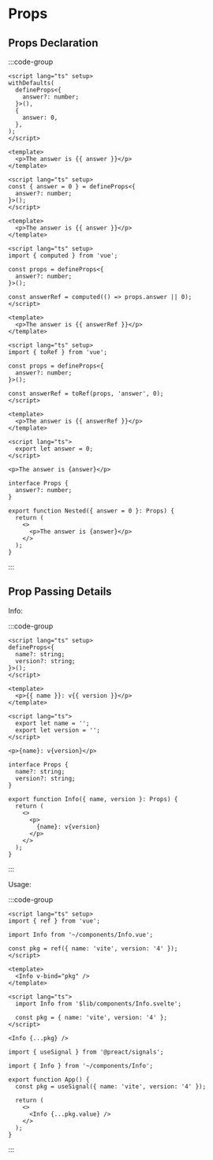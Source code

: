 # Props

## Props Declaration

:::code-group

```vue [Vue]
<script lang="ts" setup>
withDefaults(
  defineProps<{
    answer?: number;
  }>(),
  {
    answer: 0,
  },
);
</script>

<template>
  <p>The answer is {{ answer }}</p>
</template>
```

```vue [Vue (destructure)]
<script lang="ts" setup>
const { answer = 0 } = defineProps<{
  answer?: number;
}>();
</script>

<template>
  <p>The answer is {{ answer }}</p>
</template>
```

```vue [Vue (computed)]
<script lang="ts" setup>
import { computed } from 'vue';

const props = defineProps<{
  answer?: number;
}>();

const answerRef = computed(() => props.answer || 0);
</script>

<template>
  <p>The answer is {{ answerRef }}</p>
</template>
```

```vue [Vue (toRef)]
<script lang="ts" setup>
import { toRef } from 'vue';

const props = defineProps<{
  answer?: number;
}>();

const answerRef = toRef(props, 'answer', 0);
</script>

<template>
  <p>The answer is {{ answerRef }}</p>
</template>
```

```svelte [Svelte]
<script lang="ts">
  export let answer = 0;
</script>

<p>The answer is {answer}</p>
```

```tsx [React]
interface Props {
  answer?: number;
}

export function Nested({ answer = 0 }: Props) {
  return (
    <>
      <p>The answer is {answer}</p>
    </>
  );
}
```

:::

## Prop Passing Details

Info:

:::code-group

```vue [Vue]
<script lang="ts" setup>
defineProps<{
  name?: string;
  version?: string;
}>();
</script>

<template>
  <p>{{ name }}: v{{ version }}</p>
</template>
```

```svelte [Svelte]
<script lang="ts">
  export let name = '';
  export let version = '';
</script>

<p>{name}: v{version}</p>
```

```tsx [React]
interface Props {
  name?: string;
  version?: string;
}

export function Info({ name, version }: Props) {
  return (
    <>
      <p>
        {name}: v{version}
      </p>
    </>
  );
}
```

:::

Usage:

:::code-group

```vue [Vue]
<script lang="ts" setup>
import { ref } from 'vue';

import Info from '~/components/Info.vue';

const pkg = ref({ name: 'vite', version: '4' });
</script>

<template>
  <Info v-bind="pkg" />
</template>
```

```svelte [Svelte]
<script lang="ts">
  import Info from '$lib/components/Info.svelte';

  const pkg = { name: 'vite', version: '4' };
</script>

<Info {...pkg} />
```

```tsx [React]
import { useSignal } from '@preact/signals';

import { Info } from '~/components/Info';

export function App() {
  const pkg = useSignal({ name: 'vite', version: '4' });

  return (
    <>
      <Info {...pkg.value} />
    </>
  );
}
```

:::

